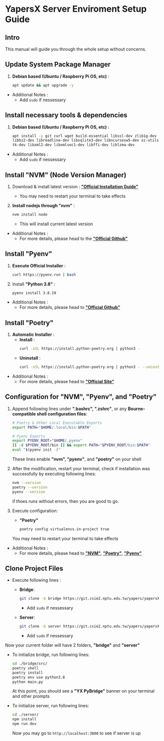 # **YapersX Server Enviroment Setup Guide**

## Intro
This manual will guide you through the whole setup without concerns.

## Update System Package Manager
1. **Debian based (Ubuntu / Raspberry Pi OS, etc)** :
	```sh
	apt update && apt upgrade -y
	```
- Additional Notes :
	- Add `sudo` if nessessary

## Install necessary tools & dependencies
1. **Debian based (Ubuntu / Raspberry Pi OS, etc)** :
	```sh
	apt install -y git curl wget build-essential libssl-dev zlib1g-dev \
	libbz2-dev libreadline-dev libsqlite3-dev libncursesw5-dev xz-utils \
	tk-dev libxml2-dev libxmlsec1-dev libffi-dev liblzma-dev
	```
 
- Additional Notes :
	- Add `sudo` if nessessary

## Install "NVM" (Node Version Manager)
1. Download & install latest version : [**"Official Installation Guide"**](https://github.com/nvm-sh/nvm?tab=readme-ov-file#installing-and-updating)
	- You may need to restart your terminal to take effects

2. **Install nodejs through "nvm"** :
	```sh
	nvm install node
	```
	- This will install current latest version

- Additional Notes :
	- For more details, please head to the [**"Official Github"**](https://github.com/nvm-sh/nvm)

## Install "Pyenv"
1. **Execute Official Installer** :
	```sh
	curl https://pyenv.run | bash
	```

2. Install **"Python 3.8"** :
	```sh
	pyenv install 3.8.19
	```

- Additional Notes :
	- For more details, please head to [**"Official Github"**](https://github.com/pyenv/pyenv)
 
## Install "Poetry"
1. **Automatic Installer** :
	- **Install** : 
		```sh
		curl -sSL https://install.python-poetry.org | python3 -
		```
	- **Uninstall** : 
		```sh
		curl -sSL https://install.python-poetry.org | python3 - --uninstall
		```

 - Additional Notes :
	- For more details, please head to [**"Official Site"**](https://python-poetry.org/docs/#installation)
 
## Configuration for "NVM", "Pyenv", and "Poetry"
1. Append following lines under **".bashrc", ".zshrc"**, or any **Bourne-compatible shell configuration files**:
	```sh
	# Poetry & Other Local Executable Exports
	export PATH="$HOME/.local/bin:$PATH"

	# Pyenv Exports
	export PYENV_ROOT="$HOME/.pyenv"
	[[ -d $PYENV_ROOT/bin ]] && export PATH="$PYENV_ROOT/bin:$PATH"
	eval "$(pyenv init -)"
	```
	These lines enable **"nvm", "pyenv"**, and **"poetry"** on your shell

2. After the modification, restart your terminal, check if installation was successfully by executing following lines:
	```sh
	nvm --version
	poetry --version
	pyenv --version
	```
	if thoes runs without errors, then you are good to go.

3. Execute configuration:
	- **"Poetry"**
		```sh
		poetry config virtualenvs.in-project true
		```
	You may need to restart your terminal to take effects

- Additional Notes :
	- For more details, please head to [**"NVM"**](https://github.com/nvm-sh/nvm), [**"Poetry"**](https://python-poetry.org/docs/#installation), [**"Pyenv"**](https://github.com/pyenv/pyenv)

## Clone Project Files
- Execute following lines :
	- **Bridge**:
		```sh
		git clone -b bridge https://git.csie2.nptu.edu.tw/yapers/yapersX/yapersx-server.git bridge
		```
		- Add `sudo` if nessessary

	- **Server**:
		```sh
		git clone -b server https://git.csie2.nptu.edu.tw/yapers/yapersX/yapersx-server.git server
		```
		- Add `sudo` if nessessary

Now your current folder will have 2 folders, **"bridge"** and **"server"**

- To initialize bridge, run following lines:
	```sh
	cd ./bridge/src/
	poetry shell
	poetry install
	poetry env use python3.8
	python main.py
	```
	At this point, you should see a **"YX PyBridge"** banner on your terminal and other prompts

- To initialize server, run following lines:
	```sh
	cd ./server/
	npm install
	npm run dev
	```
 	Now you may go to `http://localhost:3000` to see if server is up
